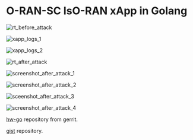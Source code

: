# O-RAN-SC IsO-RAN xApp in Golang

![rt_before_attack](https://github.com/user-attachments/assets/e04c6d23-1849-46dc-808e-1b4fd94be082)

![xapp_logs_1](https://github.com/user-attachments/assets/1f2066ba-e558-4da0-bda7-b7cd4af18dd6)

![xapp_logs_2](https://github.com/user-attachments/assets/5eb4effe-ab6d-4fdd-b882-f8d9431a7353)

![rt_after_attack](https://github.com/user-attachments/assets/146474fe-fd13-4284-a2e3-068ccb33ace2)

![screenshot_after_attack_1](https://github.com/user-attachments/assets/c476b84f-2fdf-4b61-9df0-95a67f835a28)

![screenshot_after_attack_2](https://github.com/user-attachments/assets/0b640a99-c191-4f6f-8938-56a125dcecd5)

![sceenshot_after_attack_3](https://github.com/user-attachments/assets/33dc67ac-be3c-49f7-b440-db512e593be8)

![screenshot_after_attack_4](https://github.com/user-attachments/assets/a3bed4ea-bcee-4c19-9e52-783f382134e9)

[hw-go](https://gerrit.o-ran-sc.org/r/admin/repos/ric-app/hw-go) repository from gerrit.

[gist](https://gist.github.com/werefin/f49489677c1e5bc8d92e7a4c37d033e9) repository.
